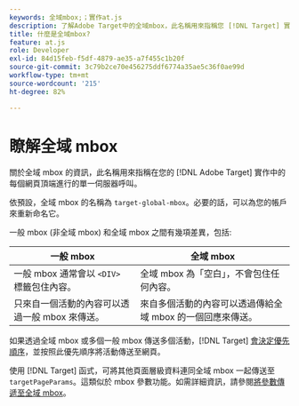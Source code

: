 ```yaml
---
keywords: 全域mbox;；實作at.js
description: 了解Adobe Target中的全域mbox，此名稱用來指稱您 [!DNL Target] 實作中每個網頁頂端所發出的單一伺服器呼叫。
title: 什麼是全域mbox?
feature: at.js
role: Developer
exl-id: 84d15feb-f5df-4879-ae35-a7f455c1b20f
source-git-commit: 3c79b2ce70e456275ddf6774a35ae5c36f0ae99d
workflow-type: tm+mt
source-wordcount: '215'
ht-degree: 82%

---
```


# 瞭解全域 mbox

關於全域 mbox 的資訊，此名稱用來指稱在您的 [!DNL Adobe Target] 實作中的每個網頁頂端進行的單一伺服器呼叫。

依預設，全域 mbox 的名稱為 `target-global-mbox`。必要的話，可以為您的帳戶來重新命名它。

一般 mbox (非全域 mbox) 和全域 mbox 之間有幾項差異，包括:

| 一般 mbox | 全域 mbox |
|--- |--- |
| 一般 mbox 通常會以 `<DIV>` 標籤包住內容。 | 全域 mbox 為「空白」，不會包住任何內容。 |
| 只來自一個活動的內容可以透過一般 mbox 來傳送。 | 來自多個活動的內容可以透過傳給全域 mbox 的一個回應來傳送。 |

如果透過全域 mbox 或多個一般 mbox 傳送多個活動，[!DNL Target] [會決定優先順序](/help/c-activities/priority.md#concept_1780C11FEA57440499F0047DD6900E0F)，並按照此優先順序將活動傳送至網頁。

使用 [!DNL Target] 函式，可將其他頁面層級資料連同全域 mbox 一起傳送至 `targetPageParams`。這類似於 mbox 參數功能。如需詳細資訊，請參閱[將參數傳遞至全域 mbox](/help/c-implementing-target/c-implementing-target-for-client-side-web/t-mbox-download/c-understanding-global-mbox/pass-parameters-to-global-mbox.md#concept_33362A04146C4E3C8E7089B65F38B5E5)。
